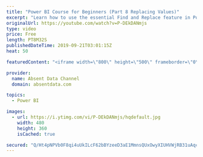```yaml
---
title: "Power BI Course for Beginners (Part 8 Replacing Values)"
excerpt: "Learn how to use the essential Find and Replace feature in Power BI."
originalUrl: https://youtube.com/watch?v=P-DEkDANmjs
type: video
price: Free
length: PT8M32S
publishedDateTime: 2019-09-21T03:01:15Z
heat: 50

featuredContent: "<iframe width=\"800\" height=\"500\" frameborder=\"0\" src=\"https://www.youtube.com/embed/P-DEkDANmjs\" allow=\"accelerometer; autoplay; encrypted-media; gyroscope; picture-in-picture\" allowfullscreen></iframe>"

provider:
  name: Absent Data Channel
  domain: absentdata.com

topics:
  - Power BI

images:
  - url: https://i.ytimg.com/vi/P-DEkDANmjs/hqdefault.jpg
    width: 480
    height: 360
    isCached: true

secured: "Q/Ht4pNPVb0F8qi4uUkILcF62bBYzeeD3aE1MmnsQUxOwyXIUHVWjRB31uAqcy2ICzANmht2zRyg7EWJpFq3+s8A6hy5zq5aHG7VkewW8MvOVF9QFoudtdlSr4J8ExxzVnwLO25mnBASOkcF5A9qLzm5ZejuVz8GBbFFVKsUbdjQHC7N+4qw7b/IKmyzyjTc2HnlLWwcCmXwqsFD9gIBj1WkcS+vw1Ha7SD3rnmRQ10TQ9DVabOwfU5HCDvyggLt6ffn8lZGDvOFj0y7jttsb3M95r02jhP/hZPg4ygTSkP1blaKHdVJaRpjp1bwcfvEH8/PBvjbj0q+MoH5Ed9qSeuoZ/UaMS5herDApce3l079gT6leMxTItjJpQN5sbaRvWm+V7WvZ6iTUDFwI7oUxFojFRJeWBaC6J5b5WaO9P8=;mnJM8e8lrV04JZwVhZ/5bg=="
---
```



